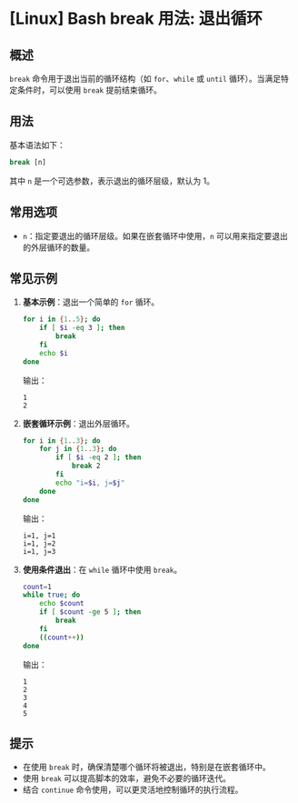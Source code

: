 # [Linux] Bash break 用法: 退出循环

## 概述
`break` 命令用于退出当前的循环结构（如 `for`、`while` 或 `until` 循环）。当满足特定条件时，可以使用 `break` 提前结束循环。

## 用法
基本语法如下：
```bash
break [n]
```
其中 `n` 是一个可选参数，表示退出的循环层级，默认为 1。

## 常用选项
- `n`：指定要退出的循环层级。如果在嵌套循环中使用，`n` 可以用来指定要退出的外层循环的数量。

## 常见示例
1. **基本示例**：退出一个简单的 `for` 循环。
   ```bash
   for i in {1..5}; do
       if [ $i -eq 3 ]; then
           break
       fi
       echo $i
   done
   ```
   输出：
   ```
   1
   2
   ```

2. **嵌套循环示例**：退出外层循环。
   ```bash
   for i in {1..3}; do
       for j in {1..3}; do
           if [ $i -eq 2 ]; then
               break 2
           fi
           echo "i=$i, j=$j"
       done
   done
   ```
   输出：
   ```
   i=1, j=1
   i=1, j=2
   i=1, j=3
   ```

3. **使用条件退出**：在 `while` 循环中使用 `break`。
   ```bash
   count=1
   while true; do
       echo $count
       if [ $count -ge 5 ]; then
           break
       fi
       ((count++))
   done
   ```
   输出：
   ```
   1
   2
   3
   4
   5
   ```

## 提示
- 在使用 `break` 时，确保清楚哪个循环将被退出，特别是在嵌套循环中。
- 使用 `break` 可以提高脚本的效率，避免不必要的循环迭代。
- 结合 `continue` 命令使用，可以更灵活地控制循环的执行流程。